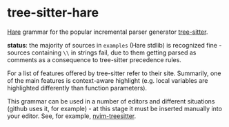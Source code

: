 # tree-sitter-hare
[Hare](https://harelang.org/) grammar for the popular incremental parser generator [tree-sitter](https://tree-sitter.github.io/tree-sitter/).

**status**: the majority of sources in `examples` (Hare stdlib) is recognized fine - sources containing 
`\\` in strings fail, due to them getting parsed as comments 
as a consequence to tree-sitter precedence rules. 

For a list of features offered by tree-sitter refer to their site. Summarily, 
one of the main features is context-aware highlight (e.g. local variables are highlighted 
differently than function parameters).

This grammar can be used in a number of editors and different situations (github 
uses it, for example) - at this stage it must be inserted manually into your editor. 
See, for example, [nvim-treesitter](https://github.com/nvim-treesitter/nvim-treesitter#advanced-setup).
